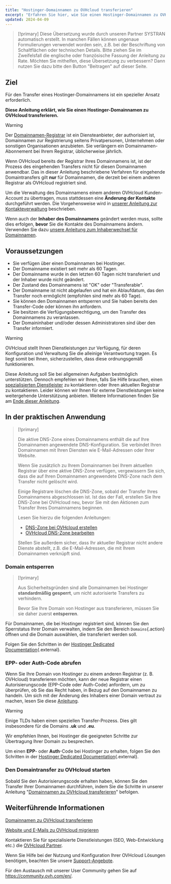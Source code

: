 ```yaml
---
title: "Hostinger-Domainnamen zu OVHcloud transferieren"
excerpt: "Erfahren Sie hier, wie Sie einen Hostinger-Domainnamen zu OVHcloud transferieren"
updated: 2024-04-09
---
```


> [!primary]
> Diese Übersetzung wurde durch unseren Partner SYSTRAN automatisch erstellt. In manchen Fällen können ungenaue Formulierungen verwendet worden sein, z.B. bei der Beschriftung von Schaltflächen oder technischen Details. Bitte ziehen Sie im Zweifelsfall die englische oder französische Fassung der Anleitung zu Rate. Möchten Sie mithelfen, diese Übersetzung zu verbessern? Dann nutzen Sie dazu bitte den Button "Beitragen" auf dieser Seite.
>

## Ziel

Für den Transfer eines Hostinger-Domainnamens ist ein spezieller Ansatz erforderlich.

**Diese Anleitung erklärt, wie Sie einen Hostinger-Domainnamen zu OVHcloud transferieren.**

> [!warning]
>
> Der [Domainnamen-Registrar](https://www.ovhcloud.com/de/learn/what-is-domain-name-registrar/) ist ein Diensteanbieter, der authorisiert ist, Domainnamen zur Registrierung seitens Privatpersonen, Unternehmen oder sonstigen Organisationen anzubieten. Sie verlängern ein Domainnamen-Abonnement bei Ihrem Registrar, üblicherweise jährlich.
>
> Wenn OVHcloud bereits der Registrar Ihres Domainnamens ist, ist der Prozess des eingehenden Transfers nicht für diesen Domainnamen anwendbar. Das in dieser Anleitung beschriebene Verfahren für eingehende Domaintransfers gilt **nur** für Domainnamen, die derzeit bei einem anderen Registrar als OVHcloud registriert sind.
>
> Um die Verwaltung des Domainnamens einem anderen OVHcloud Kunden-Account zu übertragen, muss stattdessen eine **Änderung der Kontakte** durchgeführt werden. Die Vorgehensweise wird in [unserer Anleitung zur Kontakteverwaltung](/pages/account_and_service_management/account_information/managing_contacts) beschrieben.
>
> Wenn auch der **Inhaber des Domainnamens** geändert werden muss, sollte dies erfolgen, **bevor** Sie die Kontakte des Domainnamens ändern. Verwenden Sie dazu [unsere Anleitung zum Inhaberwechsel für Domainnamen](/pages/web_cloud/domains/trade_domain).
>

## Voraussetzungen

- Sie verfügen über einen Domainnamen bei Hostinger.
- Der Domainname existiert seit mehr als 60 Tagen.
- Der Domainname wurde in den letzten 60 Tagen nicht transferiert und der Inhaber wurde nicht geändert.
- Der Zustand des Domainnamens ist "OK" oder "Transferable".
- Der Domainname ist nicht abgelaufen und hat ein Ablaufdatum, das den Transfer noch ermöglicht (empfohlen sind mehr als 60 Tage).
- Sie können den Domainnamen entsperren und Sie haben bereits den Transfer-Code oder können ihn anfordern.
- Sie besitzen die Verfügungsberechtigung, um den Transfer des Domainnamens zu veranlassen.
- Der Domaininhaber und/oder dessen Administratoren sind über den Transfer informiert.

> [!warning]
> OVHcloud stellt Ihnen Dienstleistungen zur Verfügung, für deren Konfiguration und Verwaltung Sie die alleinige Verantwortung tragen. Es liegt somit bei Ihnen, sicherzustellen, dass diese ordnungsgemäß funktionieren.
> 
> Diese Anleitung soll Sie bei allgemeinen Aufgaben bestmöglich unterstützen. Dennoch empfehlen wir Ihnen, falls Sie Hilfe brauchen, einen [spezialisierten Dienstleister](https://partner.ovhcloud.com/de/directory/) zu kontaktieren oder Ihren aktuellen Registrar zu kontaktieren. Leider können wir Ihnen für externe Dienstleistungen keine weitergehende Unterstützung anbieten. Weitere Informationen finden Sie am [Ende dieser Anleitung](#go-further).
>

## In der praktischen Anwendung

> [!primary]
>
> Die aktive DNS-Zone eines Domainnamens enthält die auf Ihre Domainnamen angewendete DNS-Konfiguration. Sie verbindet Ihren Domainnamen mit Ihren Diensten wie E-Mail-Adressen oder Ihrer Website.
>
> Wenn Sie zusätzlich zu Ihrem Domainnamen bei Ihrem aktuellen Registrar über eine aktive DNS-Zone verfügen, vergewissern Sie sich, dass die auf Ihren Domainnamen angewendete DNS-Zone nach dem Transfer nicht gelöscht wird.
>
> Einige Registrare löschen die DNS-Zone, sobald der Transfer Ihres Domainnamens abgeschlossen ist. Ist das der Fall, erstellen Sie Ihre DNS-Zone bei OVHcloud neu, bevor Sie mit den Aktionen zum Transfer Ihres Domainnamens beginnen.
>
> Lesen Sie hierzu die folgenden Anleitungen:
>
> - [DNS-Zone bei OVHcloud erstellen](/pages/web_cloud/domains/dns_zone_create)
> - [OVHcloud DNS-Zone bearbeiten](/pages/web_cloud/domains/dns_zone_edit)
>
> Stellen Sie außerdem sicher, dass Ihr aktueller Registrar nicht andere Dienste abstellt, z.B. die E-Mail-Adressen, die mit Ihrem Domainnamen verknüpft sind.
>

### Domain entsperren

> [!primary]
>
> Aus Sicherheitsgründen sind alle Domainnamen bei Hostinger **standardmäßig gesperrt**, um nicht autorisierte Transfers zu verhindern.
>
> Bevor Sie Ihre Domain von Hostinger aus transferieren, müssen Sie sie daher zuerst **entsperren**.
> 

Für Domainnamen, die bei Hostinger registriert sind, können Sie den Sperrstatus Ihrer Domain verwalten, indem Sie den Bereich `Domains`{.action} öffnen und die Domain auswählen, die transferiert werden soll.

Folgen Sie den Schritten in der [Hostinger Dedicated Documentation](https://support.hostinger.com/en/articles/4791444-how-to-lock-or-unlock-a-domain-at-hostinger){.external}.

### EPP- oder Auth-Code abrufen

Wenn Sie Ihre Domain von Hostinger zu einem anderen Registrar (z. B. OVHcloud) transferieren möchten, kann der neue Registrar einen Autorisierungscode (EPP-Code oder Auth-Code) anfordern, um zu überprüfen, ob Sie das Recht haben, in Bezug auf den Domainnamen zu handeln.
Um sich mit der Änderung des Inhabers einer Domain vertraut zu machen, lesen Sie diese [Anleitung](pages/web_cloud/domains/trade_domain).

> [!warning]
>
> Einige TLDs haben einen speziellen Transfer-Prozess. Dies gilt insbesondere für die Domains **.uk** und **.eu**.
>
> Wir empfehlen Ihnen, bei Hostinger die geeigneten Schritte zur Übertragung Ihrer Domain zu besprechen.
> 

Um einen **EPP**- oder **Auth**-Code bei Hostinger zu erhalten, folgen Sie den Schritten in der [Hostinger Dedicated Documentation](https://support.hostinger.com/en/articles/1583203-how-to-get-the-epp-code-at-hostinger){.external}.

### Den Domaintransfer zu OVHcloud starten

Sobald Sie den Autorisierungscode erhalten haben, können Sie den Transfer Ihrer Domainnamen durchführen, indem Sie die Schritte in unserer Anleitung "[Domainnamen zu OVHcloud transferieren](/pages/web_cloud/domains/transfer_incoming_generic_domain)" befolgen.

## Weiterführende Informationen <a name="go-further"></a>

[Domainnamen zu OVHcloud transferieren](/pages/web_cloud/domains/transfer_incoming_generic_domain)

[Website und E-Mails zu OVHcloud migrieren](/pages/web_cloud/web_hosting/hosting_migrating_to_ovh)
 
Kontaktieren Sie für spezialisierte Dienstleistungen (SEO, Web-Entwicklung etc.) die [OVHcloud Partner](https://partner.ovhcloud.com/de/directory/).
 
Wenn Sie Hilfe bei der Nutzung und Konfiguration Ihrer OVHcloud Lösungen benötigen, beachten Sie unsere [Support-Angebote](https://www.ovhcloud.com/de/support-levels/).
 
Für den Austausch mit unserer User Community gehen Sie auf <https://community.ovh.com/en/>.